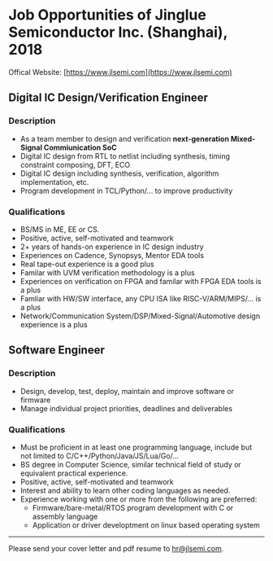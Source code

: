 # Job Opportunities of Jinglue Semiconductor Inc. (Shanghai), 2018

Offical Website: [https://www.jlsemi.com](https://www.jlsemi.com)

## Digital IC Design/Verification Engineer

### Description

- As a team member to design and verification **next-generation Mixed-Signal Commiunication SoC**
- Digital IC design from RTL to netlist including synthesis, timing constraint composing, DFT, ECO
- Digital IC design including synthesis, verification, algorithm implementation, etc.
- Program development in TCL/Python/... to improve productivity

### Qualifications

- BS/MS in ME, EE or CS.
- Positive, active, self-motivated and teamwork
- 2+ years of hands-on experience in IC design industry
- Experiences on Cadence, Synopsys, Mentor EDA tools
- Real tape-out experience is a good plus
- Familar with UVM verification methodology is a plus
- Experiences on verification on FPGA and familar with FPGA EDA tools is a plus
- Famliar with HW/SW interface, any CPU ISA like RISC-V/ARM/MIPS/... is a plus
- Network/Communication System/DSP/Mixed-Signal/Automotive design experience is a plus

## Software Engineer

### Description

- Design, develop, test, deploy, maintain and improve software or firmware
- Manage individual project priorities, deadlines and deliverables

### Qualifications

- Must be proficient in at least one programming language, include but not limited to C/C++/Python/Java/JS/Lua/Go/...
- BS degree in Computer Science, similar technical field of study or equivalent practical experience.
- Positive, active, self-motivated and teamwork
- Interest and ability to learn other coding languages as needed.
- Experience working with one or more from the following are preferred:
    - Firmware/bare-metal/RTOS program development with C or assembly language
    - Application or driver developtment on linux based operating system

----

Please send your cover letter and pdf resume to <hr@jlsemi.com>.
